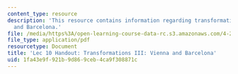 ```yaml
---
content_type: resource
description: 'This resource contains information regarding transformations III: Vienna
  and Barcelona.'
file: /media/https%3A/open-learning-course-data-rc.s3.amazonaws.com/4-241j-theory-of-city-form-spring-2013/1fa43e9f921b9d869ceb4ca9f308871c_MIT4_241JS13_handout10.pdf
file_type: application/pdf
resourcetype: Document
title: 'Lec 10 Handout: Transformations III: Vienna and Barcelona'
uid: 1fa43e9f-921b-9d86-9ceb-4ca9f308871c
---
```

